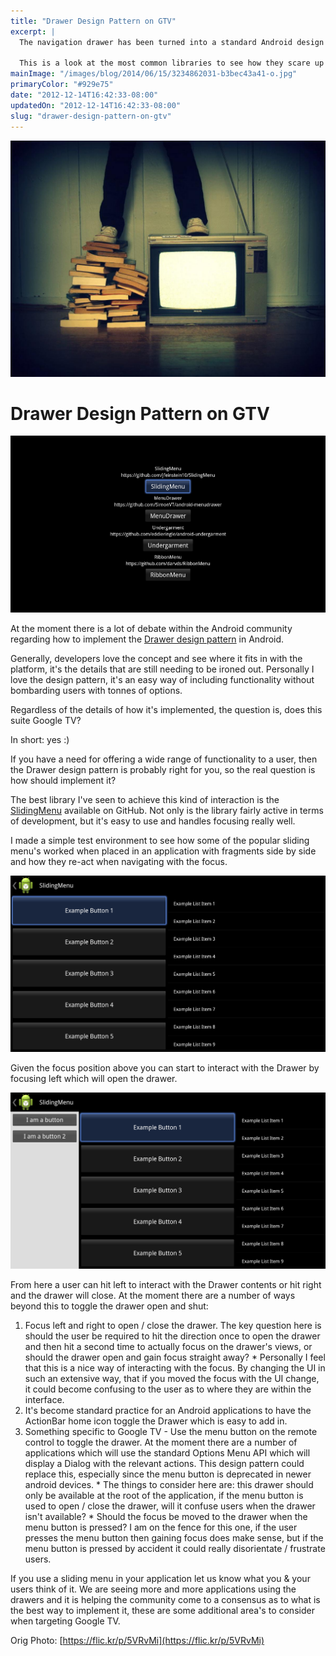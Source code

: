```yaml
---
title: "Drawer Design Pattern on GTV"
excerpt: |
  The navigation drawer has been turned into a standard Android design pattern after the community embraced it as the de facto way to navigate applications.
  
  This is a look at the most common libraries to see how they scare up on Google TV.
mainImage: "/images/blog/2014/06/15/3234862031-b3bec43a41-o.jpg"
primaryColor: "#929e75"
date: "2012-12-14T16:42:33-08:00"
updatedOn: "2012-12-14T16:42:33-08:00"
slug: "drawer-design-pattern-on-gtv"
---
```

![Key art for blog post "Drawer Design Pattern on GTV "](/images/blog/2014/06/15/3234862031-b3bec43a41-o.jpg)

# Drawer Design Pattern on GTV 

![Screenshot of Sliding Drawer App for Google TV](/images/blog/2012/12/The-Test-Home.png "1024")

At the moment there is a lot of debate within the Android community regarding how to implement the [Drawer design pattern](http://www.androiduipatterns.com/2012/06/emerging-ui-pattern-side-navigation.html) in Android. 

Generally, developers love the concept and see where it fits in with the platform, it's the details that are still needing to be ironed out. Personally I love the design pattern, it's an easy way of including functionality without bombarding users with tonnes of options. 

Regardless of the details of how it's implemented, the question is, does this suite Google TV? 

In short: yes :) 

If you have a need for offering a wide range of functionality to a user, then the Drawer design pattern is probably right for you, so the real question is how should implement it? 

The best library I've seen to achieve this kind of interaction is the [SlidingMenu](https://github.com/jfeinstein10/SlidingMenu) available on GitHub. Not only is the library fairly active in terms of development, but it's easy to use and handles focusing really well. 

I made a simple test environment to see how some of the popular sliding menu's worked when placed in an application with fragments side by side and how they re-act when navigating with the focus. 

![Demo Application Screenshot](/images/blog/2012/12/Left-Focus.png "1024")

Given the focus position above you can start to interact with the Drawer by focusing left which will open the drawer. 

![Focusing on an element and hitting left opens the navigation drawer](/images/blog/2012/12/Open-Via-Left-Focus.png "1024")

From here a user can hit left to interact with the Drawer contents or hit right and the drawer will close. At the moment there are a number of ways beyond this to toggle the drawer open and shut: 

  1. Focus left and right to open / close the drawer. The key question here is should the user be required to hit the direction once to open the drawer and then hit a second time to actually focus on the drawer's views, or should the drawer open and gain focus straight away? 
    * Personally I feel that this is a nice way of interacting with the focus. By changing the UI in such an extensive way, that if you moved the focus with the UI change, it could become confusing to the user as to where they are within the interface.
  2. It's become standard practice for an Android applications to have the ActionBar home icon toggle the Drawer which is easy to add in.
  3. Something specific to Google TV - Use the menu button on the remote control to toggle the drawer. At the moment there are a number of applications which will use the standard Options Menu API which will display a Dialog with the relevant actions. This design pattern could replace this, especially since the menu button is deprecated in newer android devices. 
    * The things to consider here are: this drawer should only be available at the root of the application, if the menu button is used to open / close the drawer, will it confuse users when the drawer isn't available?
    * Should the focus be moved to the drawer when the menu button is pressed? I am on the fence for this one, if the user presses the menu button then gaining focus does make sense, but if the menu button is pressed by accident it could really disorientate / frustrate users.

If you use a sliding menu in your application let us know what you & your users think of it. We are seeing more and more applications using the drawers and it is helping the community come to a consensus as to what is the best way to implement it, these are some additional area's to consider when targeting Google TV.

Orig Photo: [https://flic.kr/p/5VRvMi](https://flic.kr/p/5VRvMi)
